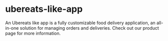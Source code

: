 # ubereats-like-app
An Ubereats like app is a fully customizable food delivery application, an all-in-one solution for managing orders and deliveries. Check out our product page for more information.
